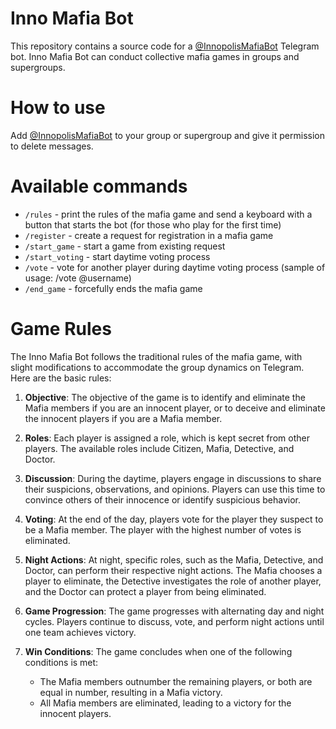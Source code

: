 # Inno Mafia Bot
This repository contains a source code for a [@InnopolisMafiaBot](https://t.me/InnopolisMafiaBot) Telegram bot.
Inno Mafia Bot can conduct collective mafia games in groups and supergroups.


# How to use
Add [@InnopolisMafiaBot](https://t.me/InnopolisMafiaBot) to your group or supergroup and give it permission to delete messages. 


# Available commands
* ```/rules``` - print the rules of the mafia game and send a keyboard with a button that starts the bot (for those who play for the first time)
* ```/register``` - create a request for registration in a mafia game
* ```/start_game``` - start a game from existing request
* ```/start_voting``` - start daytime voting process
* ```/vote``` - vote for another player during daytime voting process (sample of usage: /vote @username)
* ```/end_game``` - forcefully ends the mafia game

# Game Rules
The Inno Mafia Bot follows the traditional rules of the mafia game, with slight modifications to accommodate the group dynamics on Telegram. Here are the basic rules:
1. **Objective**: The objective of the game is to identify and eliminate the Mafia members if you are an innocent player, or to deceive and eliminate the innocent players if you are a Mafia member.
2. **Roles**: Each player is assigned a role, which is kept secret from other players. The available roles include Citizen, Mafia, Detective, and Doctor.
3. **Discussion**: During the daytime, players engage in discussions to share their suspicions, observations, and opinions. Players can use this time to convince others of their innocence or identify suspicious behavior.
4. **Voting**: At the end of the day, players vote for the player they suspect to be a Mafia member. The player with the highest number of votes is eliminated.
5. **Night Actions**: At night, specific roles, such as the Mafia, Detective, and Doctor, can perform their respective night actions. The Mafia chooses a player to eliminate, the Detective investigates the role of another player, and the Doctor can protect a player from being eliminated.
6. **Game Progression**: The game progresses with alternating day and night cycles. Players continue to discuss, vote, and perform night actions until one team achieves victory.
7. **Win Conditions**: The game concludes when one of the following conditions is met:
   
      * The Mafia members outnumber the remaining players, or both are equal in number, resulting in a Mafia victory.
      * All Mafia members are eliminated, leading to a victory for the innocent players.

